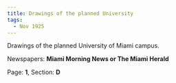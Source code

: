 ```yaml
---  
title: Drawings of the planned University  
tags:  
  - Nov 1925  
---  
```

  
Drawings of the planned University of Miami campus.  
  
Newspapers: **Miami Morning News or The Miami Herald**  
  
Page: **1**, Section: **D** 

